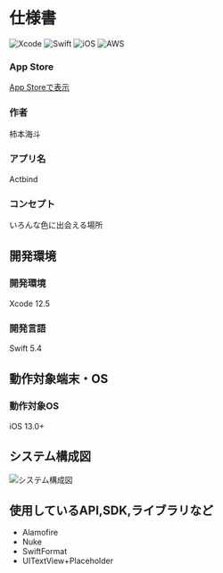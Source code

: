 # 仕様書

![Xcode](https://img.shields.io/badge/DE-Xcode　12.5-blue?style=flat)
![Swift](https://img.shields.io/badge/Language-Swift　5.4-orange?style=flat)
![iOS](https://img.shields.io/badge/Platform-iOS　13.0+-darkgray?style=flat)
![AWS](https://img.shields.io/badge/Backend-AWS-orange?style=flat&)

### App Store
[App Storeで表示](https://apps.apple.com/app/actbind/id1579280491)

### 作者
柿本海斗

### アプリ名
Actbind

### コンセプト
いろんな色に出会える場所

## 開発環境
### 開発環境
Xcode 12.5

### 開発言語
Swift 5.4

## 動作対象端末・OS
### 動作対象OS
iOS 13.0+

## システム構成図
![システム構成図](https://user-images.githubusercontent.com/65607153/125005280-53c3f700-e096-11eb-9eaa-7bc96c1181a2.jpeg)

## 使用しているAPI,SDK,ライブラリなど
- Alamofire
- Nuke
- SwiftFormat
- UITextView+Placeholder

